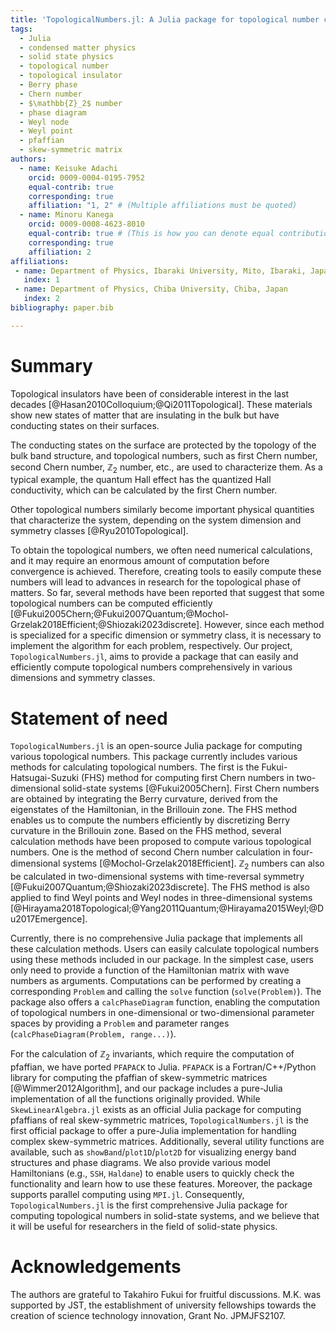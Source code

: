 ```yaml
---
title: 'TopologicalNumbers.jl: A Julia package for topological number computation'
tags:
  - Julia
  - condensed matter physics
  - solid state physics
  - topological number
  - topological insulator
  - Berry phase
  - Chern number
  - $\mathbb{Z}_2$ number
  - phase diagram
  - Weyl node
  - Weyl point
  - pfaffian
  - skew-symmetric matrix
authors:
  - name: Keisuke Adachi
    orcid: 0009-0004-0195-7952
    equal-contrib: true
    corresponding: true
    affiliation: "1, 2" # (Multiple affiliations must be quoted)
  - name: Minoru Kanega
    orcid: 0009-0008-4623-8010
    equal-contrib: true # (This is how you can denote equal contributions between multiple authors)
    corresponding: true
    affiliation: 2
affiliations:
 - name: Department of Physics, Ibaraki University, Mito, Ibaraki, Japan
   index: 1
 - name: Department of Physics, Chiba University, Chiba, Japan
   index: 2
bibliography: paper.bib

---
```



# Summary
<!--
トポロジカル絶縁体はXXXX年に発見され盛んに研究されてきたが、絶縁体を含むトポロジカル物質がここ数年で大きな関心を集めている[@Hasan2010Colloquium;@Qi2011Topological]。
-->
Topological insulators have been of considerable interest in the last decades [@Hasan2010Colloquium;@Qi2011Topological]. 
These materials show new states of matter that are insulating in the bulk but have conducting states on their surfaces. 
<!--
ある対称性の下では、この表面上の伝導度はChern数や$\mathbb{Z}_{2}$数などによって計算できる。
このChern数や$\mathbb{Z}_{2}$数は整数であり、まさしくトポロジカル数である。
したがってトポロジカル数を計算することは、物質の表面の伝導度などの特徴的な物理量を計算することに匹敵する。
-->
The conducting states on the surface are protected by the topology of the bulk band structure, and topological numbers, 
such as first Chern number, second Chern number, $\mathbb{Z}_2$ number, etc., are used to characterize them. 
As a typical example, the quantum Hall effect has the quantized Hall conductivity, which can be calculated by the first Chern number. 
<!--
実際に量子ホール効果が起こっているときのホール伝導度$\sigma$は、電子の素電化を$e$、プランク定数を$h$としたとき$\sigma=\tfrac{e^{2}}{h}\nu$と表せる。
このときの$\nu$がトポロジカル数の一つである第一Chern数である。
-->
Other topological numbers similarly become important physical quantities that characterize the system, 
depending on the system dimension and symmetry classes [@Ryu2010Topological].
<!--
さらに、これらのトポロジカル数は高度なエレクトロニクス、スピントロニクス、量子コンピューティングに応用できる可能性のあるトポロジカル絶縁体・超伝導体などのエキゾチックな物質を理解するために不可欠である。
-->

To obtain the topological numbers, we often need numerical calculations, 
and it may require an enormous amount of computation before convergence is achieved. 
Therefore, creating tools to easily compute these numbers will lead to advances in research for the topological phase of matters. 
So far, several methods have been reported that suggest that some topological numbers can be computed efficiently [@Fukui2005Chern;@Fukui2007Quantum;@Mochol-Grzelak2018Efficient;@Shiozaki2023discrete]. 
However, since each method is specialized for a specific dimension or symmetry class, 
it is necessary to implement the algorithm for each problem, respectively. 
Our project, `TopologicalNumbers.jl`, aims to provide a package that can easily and efficiently compute topological numbers comprehensively in various dimensions and symmetry classes.
<!--
具体的には実空間ハミルトニアンをフーリエ変換した、波数空間におけるハミルトニアンと、計算したいトポロジカル数を指定する。
この二つを指定するだけで次元や対称性クラスに依存することなく、包括的にトポロジカル数を計算することができる。
また、莫大な時間を要する計算を上記の革新的な方法を用いて短縮することができる。
-->



# Statement of need
`TopologicalNumbers.jl` is an open-source Julia package for computing various topological numbers. 
This package currently includes various methods for calculating topological numbers. 
The first is the Fukui-Hatsugai-Suzuki (FHS) method for computing first Chern numbers in two-dimensional solid-state systems [@Fukui2005Chern]. 
First Chern numbers are obtained by integrating the Berry curvature, 
derived from the eigenstates of the Hamiltonian, 
in the Brillouin zone. 
The FHS method enables us to compute the numbers efficiently by discretizing Berry curvature in the Brillouin zone. 
Based on the FHS method, several calculation methods have been proposed to compute various topological numbers. 
One is the method of second Chern number calculation in four-dimensional systems [@Mochol-Grzelak2018Efficient]. 
$\mathbb{Z}_2$ numbers can also be calculated in two-dimensional systems with time-reversal symmetry [@Fukui2007Quantum;@Shiozaki2023discrete]. 
The FHS method is also applied to find Weyl points and Weyl nodes in three-dimensional systems [@Hirayama2018Topological;@Yang2011Quantum;@Hirayama2015Weyl;@Du2017Emergence].



Currently, there is no comprehensive Julia package that implements all these calculation methods. 
Users can easily calculate topological numbers using these methods included in our package. 
In the simplest case, users only need to provide a function of the Hamiltonian matrix with wave numbers as arguments. 
Computations can be performed by creating a corresponding `Problem` and calling the `solve` function (`solve(Problem)`). 
The package also offers a `calcPhaseDiagram` function, 
enabling the computation of topological numbers in one-dimensional or two-dimensional parameter spaces by providing a `Problem` and parameter ranges (`calcPhaseDiagram(Problem, range...)`).



For the calculation of $\mathbb{Z}_2$ invariants, which require the computation of pfaffian, we have ported `PFAPACK` to Julia. 
`PFAPACK` is a Fortran/C++/Python library for computing the pfaffian of skew-symmetric matrices [@Wimmer2012Algorithm], 
and our package includes a pure-Julia implementation of all the functions originally provided. 
While `SkewLinearAlgebra.jl` exists as an official Julia package for computing pfaffians of real skew-symmetric matrices, 
`TopologicalNumbers.jl` is the first official package to offer a pure-Julia implementation for handling complex skew-symmetric matrices. 
Additionally, several utility functions are available, such as `showBand`/`plot1D`/`plot2D` for visualizing energy band structures and phase diagrams. 
We also provide various model Hamiltonians (e.g., `SSH`, `Haldane`) to enable users to quickly check the functionality and learn how to use these features. 
Moreover, the package supports parallel computing using `MPI.jl`. 
Consequently, `TopologicalNumbers.jl` is the first comprehensive Julia package for computing topological numbers in solid-state systems, 
and we believe that it will be useful for researchers in the field of solid-state physics.



# Acknowledgements
The authors are grateful to Takahiro Fukui for fruitful discussions. 
M.K. was supported by JST, 
the establishment of university fellowships towards the creation of science technology innovation, 
Grant No. JPMJFS2107.